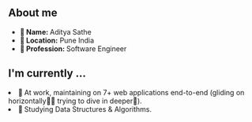 
<h2><!--<img src="https://thumbs.gfycat.com/AcrobaticMatureGazelle.webp" alt="computer" width="80">--> About me </h2>
<ul>
  <li><b>👤 Name: </b> Aditya Sathe </li>
  <li><b>📍 Location:</b> Pune India </li>
  <li><b>💼 Profession: </b> Software Engineer </a></li>
</ul>
<h2><!--<img src="https://thumbs.gfycat.com/ScaryCreamyGlobefish.webp" alt="computer" width="80">--> I'm currently ...</h2>
  <li><b> 🔭 </b> At work, maintaining on 7+ web applications end-to-end (gliding on horizontally🏄‍♂️ trying to dive in deeper🤿). </li>
  <li><b> 🌱 </b> Studying Data Structures & Algorithms. </li>



<!--
- 🔭 Working on 9+ web applications end-to-end (gliding on horizontally🏄‍♂️ trying to dive in deeper🤿).
- 🌱 Studying Data Structures & Algorithms.
- 📚 Reading: want to start... **""** 
-->
<!--
**aksathe31/aksathe31** is a ✨ _special_ ✨ repository because its `README.md` (this file) appears on your GitHub profile.

Here are some ideas to get you started:

- 🔭 I’m currently working on ...
- 🌱 I’m currently learning ...
- 👯 I’m looking to collaborate on ...
- 🤔 I’m looking for help with ...
- 💬 Ask me about ...
- 📫 How to reach me: ...
- 😄 Pronouns: ...
- ⚡ Fun fact: ...
-->
